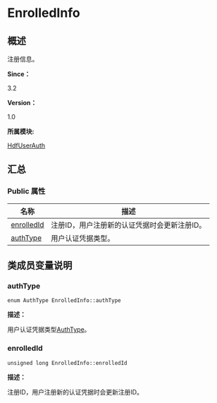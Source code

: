 # EnrolledInfo


## **概述**

注册信息。

**Since：**

3.2

**Version：**

1.0

**所属模块:**

[HdfUserAuth](_hdf_user_auth.md)


## **汇总**


### Public 属性

  | 名称 | 描述 | 
| -------- | -------- |
| [enrolledId](#enrolledid) | 注册ID，用户注册新的认证凭据时会更新注册ID。 | 
| [authType](#authtype) | 用户认证凭据类型。 | 


## **类成员变量说明**


### authType

  
```
enum AuthType EnrolledInfo::authType
```

**描述：**

用户认证凭据类型[AuthType](_hdf_user_auth.md#authtype)。


### enrolledId

  
```
unsigned long EnrolledInfo::enrolledId
```

**描述：**

注册ID，用户注册新的认证凭据时会更新注册ID。
